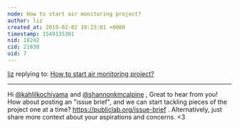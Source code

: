```yaml
---
node: How to start air monitoring project?
author: liz
created_at: 2019-02-02 19:23:01 +0000
timestamp: 1549135381
nid: 18242
cid: 21830
uid: 7
---
```




[liz](../profile/liz) replying to: [How to start air monitoring project?](../notes/shannonkmcalpine/02-01-2019/how-to-start-air-monitoring-project)

----
Hi [@kahlilkochiyama](/profile/kahlilkochiyama) and [@shannonkmcalpine](/profile/shannonkmcalpine) , Great to hear from you! How about posting an "issue brief", and we can start tackling pieces of the project one at a time? https://publiclab.org/issue-brief . Alternatively, just share more context about your aspirations and concerns. <3